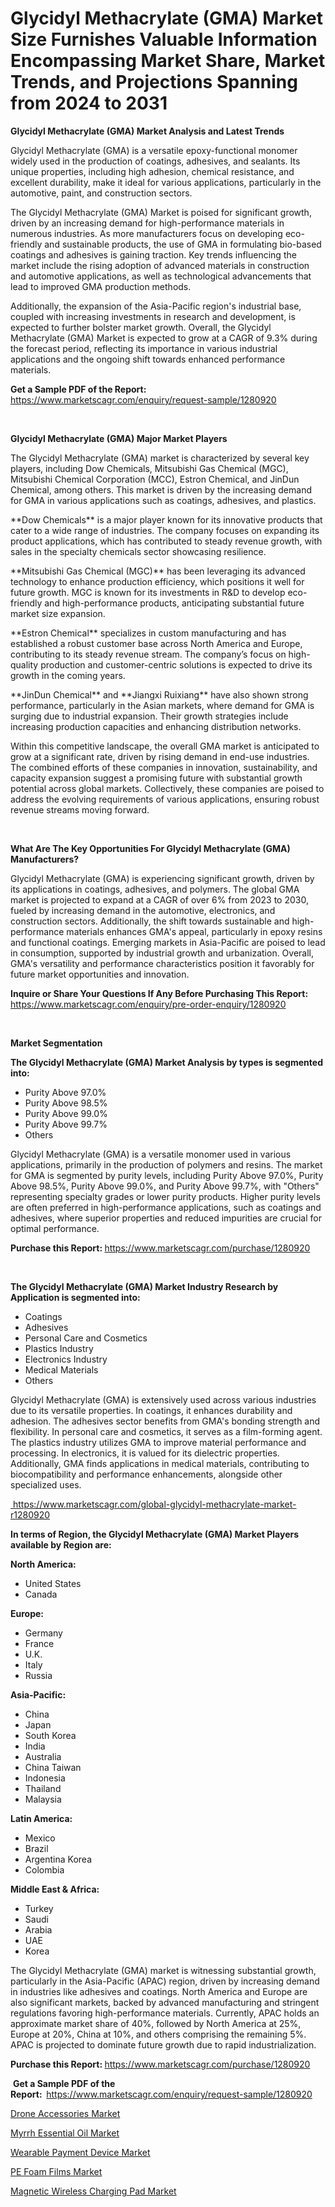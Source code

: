 <p><h1>Glycidyl Methacrylate (GMA) Market Size Furnishes Valuable Information Encompassing Market Share, Market Trends, and Projections Spanning from 2024 to 2031</h1></p><p><strong>Glycidyl Methacrylate (GMA) Market Analysis and Latest Trends</strong></p>
<p><p>Glycidyl Methacrylate (GMA) is a versatile epoxy-functional monomer widely used in the production of coatings, adhesives, and sealants. Its unique properties, including high adhesion, chemical resistance, and excellent durability, make it ideal for various applications, particularly in the automotive, paint, and construction sectors. </p><p>The Glycidyl Methacrylate (GMA) Market is poised for significant growth, driven by an increasing demand for high-performance materials in numerous industries. As more manufacturers focus on developing eco-friendly and sustainable products, the use of GMA in formulating bio-based coatings and adhesives is gaining traction. Key trends influencing the market include the rising adoption of advanced materials in construction and automotive applications, as well as technological advancements that lead to improved GMA production methods.</p><p>Additionally, the expansion of the Asia-Pacific region's industrial base, coupled with increasing investments in research and development, is expected to further bolster market growth. Overall, the Glycidyl Methacrylate (GMA) Market is expected to grow at a CAGR of 9.3% during the forecast period, reflecting its importance in various industrial applications and the ongoing shift towards enhanced performance materials.</p></p>
<p><strong>Get a Sample PDF of the Report:&nbsp;</strong> <a href="https://www.marketscagr.com/enquiry/request-sample/1280920?utm_campaign=1265&utm_medium=2&utm_source=Github&utm_content=ia&utm_term=30092024&utm_id=glycidyl-methacrylate-gma">https://www.marketscagr.com/enquiry/request-sample/1280920</a></p>
<p>&nbsp;</p>
<p><strong>Glycidyl Methacrylate (GMA) Major Market Players</strong></p>
<p><p>The Glycidyl Methacrylate (GMA) market is characterized by several key players, including Dow Chemicals, Mitsubishi Gas Chemical (MGC), Mitsubishi Chemical Corporation (MCC), Estron Chemical, and JinDun Chemical, among others. This market is driven by the increasing demand for GMA in various applications such as coatings, adhesives, and plastics.</p><p>**Dow Chemicals** is a major player known for its innovative products that cater to a wide range of industries. The company focuses on expanding its product applications, which has contributed to steady revenue growth, with sales in the specialty chemicals sector showcasing resilience. </p><p>**Mitsubishi Gas Chemical (MGC)** has been leveraging its advanced technology to enhance production efficiency, which positions it well for future growth. MGC is known for its investments in R&D to develop eco-friendly and high-performance products, anticipating substantial future market size expansion.</p><p>**Estron Chemical** specializes in custom manufacturing and has established a robust customer base across North America and Europe, contributing to its steady revenue stream. The company’s focus on high-quality production and customer-centric solutions is expected to drive its growth in the coming years.</p><p>**JinDun Chemical** and **Jiangxi Ruixiang** have also shown strong performance, particularly in the Asian markets, where demand for GMA is surging due to industrial expansion. Their growth strategies include increasing production capacities and enhancing distribution networks.</p><p>Within this competitive landscape, the overall GMA market is anticipated to grow at a significant rate, driven by rising demand in end-use industries. The combined efforts of these companies in innovation, sustainability, and capacity expansion suggest a promising future with substantial growth potential across global markets. Collectively, these companies are poised to address the evolving requirements of various applications, ensuring robust revenue streams moving forward.</p></p>
<p>&nbsp;</p>
<p><strong>What Are The Key Opportunities For Glycidyl Methacrylate (GMA) Manufacturers?</strong></p>
<p><p>Glycidyl Methacrylate (GMA) is experiencing significant growth, driven by its applications in coatings, adhesives, and polymers. The global GMA market is projected to expand at a CAGR of over 6% from 2023 to 2030, fueled by increasing demand in the automotive, electronics, and construction sectors. Additionally, the shift towards sustainable and high-performance materials enhances GMA's appeal, particularly in epoxy resins and functional coatings. Emerging markets in Asia-Pacific are poised to lead in consumption, supported by industrial growth and urbanization. Overall, GMA's versatility and performance characteristics position it favorably for future market opportunities and innovation.</p></p>
<p><strong>Inquire or Share Your Questions If Any Before Purchasing This Report:</strong> <a href="https://www.marketscagr.com/enquiry/pre-order-enquiry/1280920?utm_campaign=1265&utm_medium=2&utm_source=Github&utm_content=ia&utm_term=30092024&utm_id=glycidyl-methacrylate-gma">https://www.marketscagr.com/enquiry/pre-order-enquiry/1280920</a></p>
<p>&nbsp;</p>
<p><strong>Market Segmentation</strong></p>
<p><strong>The Glycidyl Methacrylate (GMA) Market Analysis by types is segmented into:</strong></p>
<p><ul><li>Purity Above 97.0%</li><li>Purity Above 98.5%</li><li>Purity Above 99.0%</li><li>Purity Above 99.7%</li><li>Others</li></ul></p>
<p><p>Glycidyl Methacrylate (GMA) is a versatile monomer used in various applications, primarily in the production of polymers and resins. The market for GMA is segmented by purity levels, including Purity Above 97.0%, Purity Above 98.5%, Purity Above 99.0%, and Purity Above 99.7%, with "Others" representing specialty grades or lower purity products. Higher purity levels are often preferred in high-performance applications, such as coatings and adhesives, where superior properties and reduced impurities are crucial for optimal performance.</p></p>
<p><strong>Purchase this Report:&nbsp;</strong><a href="https://www.marketscagr.com/purchase/1280920?utm_campaign=1265&utm_medium=2&utm_source=Github&utm_content=ia&utm_term=30092024&utm_id=glycidyl-methacrylate-gma">https://www.marketscagr.com/purchase/1280920</a></p>
<p>&nbsp;</p>
<p><strong>The Glycidyl Methacrylate (GMA) Market Industry Research by Application is segmented into:</strong></p>
<p><ul><li>Coatings</li><li>Adhesives</li><li>Personal Care and Cosmetics</li><li>Plastics Industry</li><li>Electronics Industry</li><li>Medical Materials</li><li>Others</li></ul></p>
<p><p>Glycidyl Methacrylate (GMA) is extensively used across various industries due to its versatile properties. In coatings, it enhances durability and adhesion. The adhesives sector benefits from GMA's bonding strength and flexibility. In personal care and cosmetics, it serves as a film-forming agent. The plastics industry utilizes GMA to improve material performance and processing. In electronics, it is valued for its dielectric properties. Additionally, GMA finds applications in medical materials, contributing to biocompatibility and performance enhancements, alongside other specialized uses.</p></p>
<p><a href="https://www.marketscagr.com/global-glycidyl-methacrylate-market-r1280920?utm_campaign=1265&utm_medium=2&utm_source=Github&utm_content=ia&utm_term=30092024&utm_id=glycidyl-methacrylate-gma">&nbsp;https://www.marketscagr.com/global-glycidyl-methacrylate-market-r1280920</a></p>
<p><strong>In terms of Region, the Glycidyl Methacrylate (GMA) Market Players available by Region are:</strong></p>
<p>
    <p> <strong> North America: </strong>
        <ul>
            <li>United States</li>
            <li>Canada</li>
        </ul>
        </p> 
    <p> <strong> Europe: </strong>
        <ul>
            <li>Germany</li>
            <li>France</li>
            <li>U.K.</li>
            <li>Italy</li>
            <li>Russia</li>
        </ul>
        </p> 
    <p> <strong> Asia-Pacific: </strong>
        <ul>
            <li>China</li>
            <li>Japan</li>
            <li>South Korea</li>
            <li>India</li>
            <li>Australia</li>
            <li>China Taiwan</li>
            <li>Indonesia</li>
            <li>Thailand</li>
            <li>Malaysia</li>
        </ul>
        </p> 
    <p> <strong> Latin America: </strong>
        <ul>
            <li>Mexico</li>
            <li>Brazil</li>
            <li>Argentina Korea</li>
            <li>Colombia</li>
        </ul>
        </p> 
    <p> <strong> Middle East & Africa: </strong>
        <ul>
            <li>Turkey</li>
            <li>Saudi</li>
            <li>Arabia</li>
            <li>UAE</li>
            <li>Korea</li>
        </ul>
    </p>
    </p>
<p><p>The Glycidyl Methacrylate (GMA) market is witnessing substantial growth, particularly in the Asia-Pacific (APAC) region, driven by increasing demand in industries like adhesives and coatings. North America and Europe are also significant markets, backed by advanced manufacturing and stringent regulations favoring high-performance materials. Currently, APAC holds an approximate market share of 40%, followed by North America at 25%, Europe at 20%, China at 10%, and others comprising the remaining 5%. APAC is projected to dominate future growth due to rapid industrialization.</p></p>
<p><strong>Purchase this Report: </strong><a href="https://www.marketscagr.com/purchase/1280920?utm_campaign=1265&utm_medium=2&utm_source=Github&utm_content=ia&utm_term=30092024&utm_id=glycidyl-methacrylate-gma">https://www.marketscagr.com/purchase/1280920</a></p>
<p>&nbsp;<strong>Get a Sample PDF of the Report:&nbsp;&nbsp;</strong><a href="https://www.marketscagr.com/enquiry/request-sample/1280920?utm_campaign=1265&utm_medium=2&utm_source=Github&utm_content=ia&utm_term=30092024&utm_id=glycidyl-methacrylate-gma">https://www.marketscagr.com/enquiry/request-sample/1280920</a></p>
<p><strong></strong></p>
<p><p><a href="https://www.linkedin.com/pulse/drone-accessories-market-size-type-unmanned-airborne-surveillance-bbkhe?utm_campaign=1265&utm_medium=2&utm_source=Github&utm_content=ia&utm_term=30092024&utm_id=glycidyl-methacrylate-gma">Drone Accessories Market</a></p><p><a href="https://issuu.com/reportprime-2/docs/myrrh-essential-oil-market-size-203_7c48f54e1cc144?utm_campaign=1265&utm_medium=2&utm_source=Github&utm_content=ia&utm_term=30092024&utm_id=glycidyl-methacrylate-gma">Myrrh Essential Oil Market</a></p><p><a href="https://www.linkedin.com/pulse/what-innovations-market-trends-shaping-wearable-payment-device-acrhe?utm_campaign=1265&utm_medium=2&utm_source=Github&utm_content=ia&utm_term=30092024&utm_id=glycidyl-methacrylate-gma">Wearable Payment Device Market</a></p><p><a href="https://issuu.com/reportprime-2/docs/pe-foam-films-market-size-2030.pptx_d03cb6a13a73e3?utm_campaign=1265&utm_medium=2&utm_source=Github&utm_content=ia&utm_term=30092024&utm_id=glycidyl-methacrylate-gma">PE Foam Films Market</a></p><p><a href="https://www.linkedin.com/pulse/future-ready-strategic-insights-global-magnetic-wireless-oulye?utm_campaign=1265&utm_medium=2&utm_source=Github&utm_content=ia&utm_term=30092024&utm_id=glycidyl-methacrylate-gma">Magnetic Wireless Charging Pad Market</a></p></p>